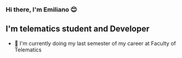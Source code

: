 ### Hi there, I'm Emiliano 😊

## I'm telematics student and Developer
- 📕 I'm currently doing my last semester of my career at Faculty of Telematics
